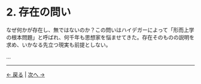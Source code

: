 # 2. 存在の問い

なぜ何かが存在し、無ではないのか？この問いはハイデガーによって「形而上学の根本問題」と呼ばれ、何千年も思想家を悩ませてきた。存在そのものの説明を求め、いかなる先立つ現実も前提としない。

...

---
<div class="navigation-links">
<a href="../01_はじめに/" class="nav-link prev-link">← 戻る</a> | <a href="../03_現実の構造/" class="nav-link next-link">次へ →</a>
</div>
